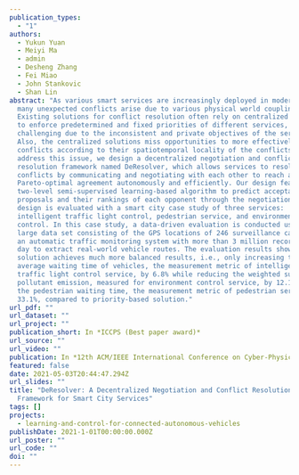 ```yaml
---
publication_types:
  - "1"
authors:
  - Yukun Yuan
  - Meiyi Ma
  - admin
  - Desheng Zhang
  - Fei Miao
  - John Stankovic
  - Shan Lin
abstract: "As various smart services are increasingly deployed in modern cities,
  many unexpected conflicts arise due to various physical world couplings.
  Existing solutions for conflict resolution often rely on centralized control
  to enforce predetermined and fixed priorities of different services, which is
  challenging due to the inconsistent and private objectives of the services.
  Also, the centralized solutions miss opportunities to more effectively resolve
  conflicts according to their spatiotemporal locality of the conflicts. To
  address this issue, we design a decentralized negotiation and conflict
  resolution framework named DeResolver, which allows services to resolve
  conflicts by communicating and negotiating with each other to reach a
  Pareto-optimal agreement autonomously and efficiently. Our design features a
  two-level semi-supervised learning-based algorithm to predict acceptable
  proposals and their rankings of each opponent through the negotiation. Our
  design is evaluated with a smart city case study of three services:
  intelligent traffic light control, pedestrian service, and environmental
  control. In this case study, a data-driven evaluation is conducted using a
  large data set consisting of the GPS locations of 246 surveillance cameras and
  an automatic traffic monitoring system with more than 3 million records per
  day to extract real-world vehicle routes. The evaluation results show that our
  solution achieves much more balanced results, i.e., only increasing the
  average waiting time of vehicles, the measurement metric of intelligent
  traffic light control service, by 6.8% while reducing the weighted sum of air
  pollutant emission, measured for environment control service, by 12.1%, and
  the pedestrian waiting time, the measurement metric of pedestrian service, by
  33.1%, compared to priority-based solution."
url_pdf: ""
url_dataset: ""
url_project: ""
publication_short: In *ICCPS (Best paper award)*
url_source: ""
url_video: ""
publication: In *12th ACM/IEEE International Conference on Cyber-Physical Systems*
featured: false
date: 2021-05-03T20:44:47.294Z
url_slides: ""
title: "DeResolver: A Decentralized Negotiation and Conflict Resolution
  Framework for Smart City Services"
tags: []
projects:
  - learning-and-control-for-connected-autonomous-vehicles
publishDate: 2021-1-01T00:00:00.000Z
url_poster: ""
url_code: ""
doi: ""
---
```

